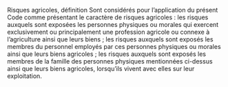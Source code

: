 Risques agricoles, définition
Sont considérés pour l’application du présent Code comme présentant le caractère de risques agricoles :
les risques auxquels sont exposées les personnes physiques ou morales qui exercent exclusivement ou principalement une profession agricole ou connexe à l’agriculture ainsi que leurs biens ;
les risques auxquels sont exposés les membres du personnel employés par ces personnes physiques ou morales ainsi que leurs biens agricoles ;
les risques auxquels sont exposés les membres de la famille des personnes physiques mentionnées ci-dessus ainsi que leurs biens agricoles, lorsqu’ils vivent avec elles sur leur exploitation.